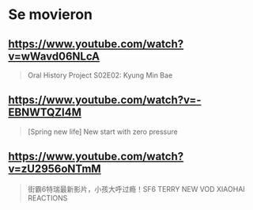 # Se movieron

## https://www.youtube.com/watch?v=wWavd06NLcA

> Oral History Project S02E02: Kyung Min Bae 
 
## https://www.youtube.com/watch?v=-EBNWTQZI4M

> [Spring new life] New start with zero pressure 

## https://www.youtube.com/watch?v=zU2956oNTmM

> 街霸6特瑞最新影片，小孩大呼过瘾！SF6 TERRY NEW VOD XIAOHAI REACTIONS 
